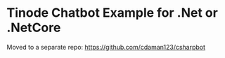 # Tinode Chatbot Example for .Net or .NetCore

Moved to a separate repo: https://github.com/cdaman123/csharpbot
